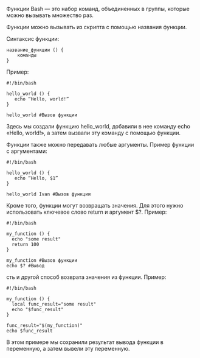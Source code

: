 Функции Bash — это набор команд, объединенных в группы, которые можно вызывать множество раз.

Функции можно вызывать из скрипта с помощью названия функции.

Синтаксис функции:
~~~
название_функции () {
    команды
}
~~~

Пример:
~~~
#!/bin/bash

hello_world () {
   echo “Hello, world!”
}

hello_world #Вызов функции

~~~

Здесь мы создали функцию hello_world, добавили в нее команду echo «Hello, world!», а затем вызвали эту команду с помощью функции.


Функции также можно передавать любые аргументы. Пример функции с аргументами:
~~~
#!/bin/bash

hello_world () {
   echo “Hello, $1”
}

hello_world Ivan #Вызов функции
~~~


Кроме того, функции могут возвращать значения. Для этого нужно использовать ключевое слово return и аргумент $?. Пример:


~~~
#!/bin/bash

my_function () {
  echo "some result"
  return 100
}

my_function #Вызов функции
echo $? #Вывод
~~~


сть и другой способ возврата значения из функции. Пример:
~~~
#!/bin/bash

my_function () {
  local func_result="some result"
  echo "$func_result"
}

func_result="$(my_function)"
echo $func_result
~~~

В этом примере мы сохранили результат вывода функции в переменную, а затем вывели эту переменную.